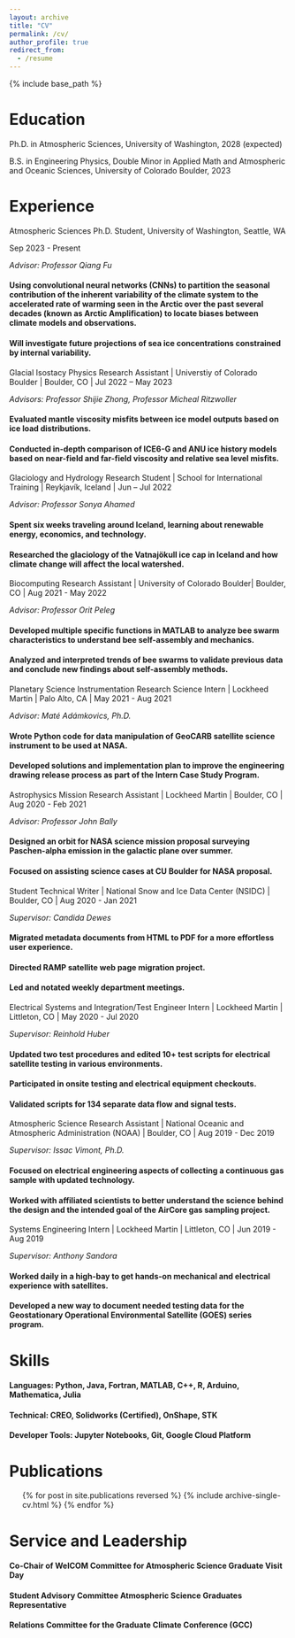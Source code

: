 ```yaml
---
layout: archive
title: "CV"
permalink: /cv/
author_profile: true
redirect_from:
  - /resume
---
```


{% include base_path %}

Education
======
Ph.D. in Atmospheric Sciences, University of Washington, 2028 (expected)

B.S. in Engineering Physics, Double Minor in Applied Math and Atmospheric and Oceanic Sciences, University of Colorado Boulder, 2023

Experience
======
Atmospheric Sciences Ph.D. Student, University of Washington, Seattle, WA 

Sep 2023 - Present

_Advisor: Professor Qiang Fu_
#### Using convolutional neural networks (CNNs) to partition the seasonal contribution of the inherent variability of the climate system to the accelerated rate of warming seen in the Arctic over the past several decades (known as Arctic Amplification) to locate biases between climate models and observations.
#### Will investigate future projections of sea ice concentrations constrained by internal variability.

Glacial Isostacy Physics Research Assistant | Universtiy of Colorado Boulder | Boulder, CO | Jul 2022 – May 2023

_Advisors: Professor Shijie Zhong, Professor Micheal Ritzwoller_
####   Evaluated mantle viscosity misfits between ice model outputs based on ice load distributions.
####   Conducted in-depth comparison of ICE6-G and ANU ice history models based on near-field and far-field viscosity and relative sea level misfits.

Glaciology and Hydrology Research Student | School for International Training | Reykjavík, Iceland | Jun – Jul 2022

_Advisor: Professor Sonya Ahamed_
####   Spent six weeks traveling around Iceland, learning about renewable energy, economics, and technology.
####   Researched the glaciology of the Vatnajökull ice cap in Iceland and how climate change will affect the local watershed.
 
Biocomputing Research Assistant | University of Colorado Boulder| Boulder, CO | Aug 2021 - May 2022

_Advisor: Professor Orit Peleg_
####   Developed multiple specific functions in MATLAB to analyze bee swarm characteristics to understand bee self-assembly and mechanics.
####   Analyzed and interpreted trends of bee swarms to validate previous data and conclude new findings about self-assembly methods.

Planetary Science Instrumentation Research Science Intern | Lockheed Martin | Palo Alto, CA | May 2021 - Aug 2021

_Advisor: Maté Adámkovics, Ph.D._
####   Wrote Python code for data manipulation of GeoCARB satellite science instrument to be used at NASA.
####   Developed solutions and implementation plan to improve the engineering drawing release process as part of the Intern Case Study Program.

Astrophysics Mission Research Assistant | Lockheed Martin | Boulder, CO | Aug 2020 - Feb 2021

_Advisor: Professor John Bally_
####   Designed an orbit for NASA science mission proposal surveying Paschen-alpha emission in the galactic plane over summer.
####   Focused on assisting science cases at CU Boulder for NASA proposal.

Student Technical Writer | National Snow and Ice Data Center (NSIDC) | Boulder, CO | Aug 2020 - Jan 2021

_Supervisor: Candida Dewes_
####   Migrated metadata documents from HTML to PDF for a more effortless user experience.
####   Directed RAMP satellite web page migration project.
####   Led and notated weekly department meetings.

Electrical Systems and Integration/Test Engineer Intern | Lockheed Martin | Littleton, CO | May 2020 - Jul 2020

_Supervisor: Reinhold Huber_
####   Updated two test procedures and edited 10+ test scripts for electrical satellite testing in various environments.
####   Participated in onsite testing and electrical equipment checkouts.
####   Validated scripts for 134 separate data flow and signal tests.

Atmospheric Science Research Assistant | National Oceanic and Atmospheric Administration (NOAA) | Boulder, CO | Aug 2019 - Dec 2019

_Supervisor: Issac Vimont, Ph.D._
####   Focused on electrical engineering aspects of collecting a continuous gas sample with updated technology.
####   Worked with affiliated scientists to better understand the science behind the design and the intended goal of the AirCore gas sampling project.

Systems Engineering Intern | Lockheed Martin | Littleton, CO | Jun 2019 - Aug 2019

_Supervisor: Anthony Sandora_
####   Worked daily in a high-bay to get hands-on mechanical and electrical experience with satellites.
####   Developed a new way to document needed testing data for the Geostationary Operational Environmental Satellite (GOES) series program.
  
Skills
======
####   Languages: Python, Java, Fortran, MATLAB, C++, R, Arduino, Mathematica, Julia
####   Technical: CREO, Solidworks (Certified), OnShape, STK
####   Developer Tools: Jupyter Notebooks, Git, Google Cloud Platform

Publications
======
  <ul>{% for post in site.publications reversed %}
    {% include archive-single-cv.html %}
  {% endfor %}</ul>
  
Service and Leadership
======
####   Co-Chair of WelCOM Committee for Atmospheric Science Graduate Visit Day
####   Student Advisory Committee Atmospheric Science Graduates Representative
####   Relations Committee for the Graduate Climate Conference (GCC)

